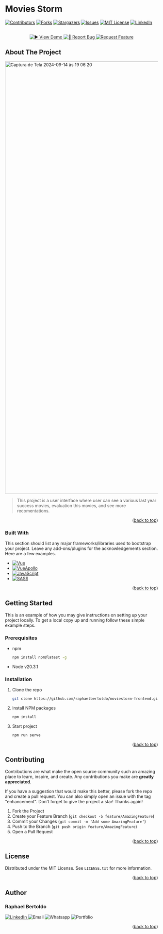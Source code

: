 # Movies Storm 
[![Contributors][contributors-shield]][contributors-url]
[![Forks][forks-shield]][forks-url]
[![Stargazers][stars-shield]][stars-url]
[![Issues][issues-shield]][issues-url]
[![MIT License][license-shield]][license-url]
[![LinkedIn][linkedin-shield]][linkedin-url]


<p align="center">
    <br />
    <a href="https://movie-storm.netlify.app/">
        <img src="https://img.shields.io/badge/-▶️_View_Demo-4CAF50?style=for-the-badge" alt="▶️ View Demo">
    </a>
    <a href="https://github.com/raphaelbertoldo/moviestorm-frontend/issues/new?labels=bug&template=bug-report---.md">
        <img src="https://img.shields.io/badge/-🐛_Report_Bug-FF6347?style=for-the-badge" alt="🐛 Report Bug"> 
    </a>
    <a href="https://github.com/raphaelbertoldo/moviestorm-frontend/issues/new?labels=enhancement&template=feature-request---.md">
        <img src="https://img.shields.io/badge/-💡_Request_Feature-4682B4?style=for-the-badge" alt="Request Feature"> 
    </a>
</p>



## About The Project

<img width="1422" alt="Captura de Tela 2024-09-14 às 19 06 20" src="https://github.com/user-attachments/assets/921348fd-a231-4a45-aa69-d65f9ef46774">

> This project is a user interface where user can see a various last year success movies, evaluation this movies, and see more recomentations.

<p align="right">(<a href="#readme-top">back to top</a>)</p>


### Built With

This section should list any major frameworks/libraries used to bootstrap your project. Leave any add-ons/plugins for the acknowledgements section. Here are a few examples.

* [![Vue][Vue.js]][Vue-url]
* [![VueApollo][Apollo]][Apollo-url]
* [![JavaScript][JavaScript]][JavaScript-url]
* [![SASS][SASS]][SASS-url]

<p align="right">(<a href="#readme-top">back to top</a>)</p>



<!-- GETTING STARTED -->
## Getting Started

This is an example of how you may give instructions on setting up your project locally.
To get a local copy up and running follow these simple example steps.

### Prerequisites

* npm
  ```sh
  npm install npm@latest -g
  ```
- Node v20.3.1

### Installation

1. Clone the repo
   ```sh
   git clone https://github.com/raphaelbertoldo/moviestorm-frontend.git
   ```
2. Install NPM packages
   ```sh
   npm install
   ```
4. Start project
   ```sh
   npm run serve
   ```
<p align="right">(<a href="#readme-top">back to top</a>)</p>



<!-- CONTRIBUTING -->
## Contributing

Contributions are what make the open source community such an amazing place to learn, inspire, and create. Any contributions you make are **greatly appreciated**.

If you have a suggestion that would make this better, please fork the repo and create a pull request. You can also simply open an issue with the tag "enhancement".
Don't forget to give the project a star! Thanks again!

1. Fork the Project
2. Create your Feature Branch (`git checkout -b feature/AmazingFeature`)
3. Commit your Changes (`git commit -m 'Add some AmazingFeature'`)
4. Push to the Branch (`git push origin feature/AmazingFeature`)
5. Open a Pull Request


<p align="right">(<a href="#readme-top">back to top</a>)</p>

<!-- LICENSE -->
## License

Distributed under the MIT License. See `LICENSE.txt` for more information.

<p align="right">(<a href="#readme-top">back to top</a>)</p>




## Author 
### Raphael Bertoldo
<a href="https://www.linkedin.com/in/raphaelbertoldo/">
  <img src="https://img.shields.io/badge/LinkedIn-0077B5?style=for-the-badge&logo=linkedin&logoColor=white" alt="LinkedIn" />
</a>
<a href="mailto:raphaelferreirabertoldo@gmail.com" style="text-decoration: none !important">
  <img src="https://img.shields.io/badge/Email-D14836?style=for-the-badge&logo=gmail&logoColor=white" alt="Email" />
</a>
<a href="https://api.whatsapp.com/send?phone=5534993139666" style="text-decoration: none !important">
  <img src="https://img.shields.io/badge/WhatsApp-25D366?style=for-the-badge&logo=whatsapp&logoColor=white" alt="Whatsapp" />
</a>
<a href="https://raphaelfb-portfolio.netlify.app/" style="text-decoration: none !important">
  <img src="https://img.shields.io/badge/Portfolio-000080?style=for-the-badge&logo=todoist&logoColor=fff" alt="Portfólio" />
</a>
<p align="right">(<a href="#readme-top">back to top</a>)</p>


[contributors-shield]: https://img.shields.io/github/contributors/raphaelbertoldo/moviestorm-frontend.svg?style=for-the-badge
[contributors-url]: https://github.com/raphaelbertoldo/moviestorm-frontend/graphs/contributors
[forks-shield]: https://img.shields.io/github/forks/raphaelbertoldo/moviestorm-frontend.svg?style=for-the-badge
[forks-url]: https://github.com/raphaelbertoldo/moviestorm-frontend/network/members
[stars-shield]: https://img.shields.io/github/stars/raphaelbertoldo/moviestorm-frontend.svg?style=for-the-badge
[stars-url]: https://github.com/raphaelbertoldo/moviestorm-frontend/stargazers
[issues-shield]: https://img.shields.io/github/issues/raphaelbertoldo/moviestorm-frontend.svg?style=for-the-badge
[issues-url]: https://github.com/raphaelbertoldo/moviestorm-frontend/issues
[license-shield]: https://img.shields.io/github/license/raphaelbertoldo/moviestorm-frontend.svg?style=for-the-badge
[license-url]: https://github.com/raphaelbertoldo/moviestorm-frontend/blob/master/LICENSE.txt
[linkedin-shield]: https://img.shields.io/badge/-LinkedIn-black.svg?style=for-the-badge&logo=linkedin&colorB=555
[linkedin-url]: https://linkedin.com/in/raphaelbertoldo
[Apollo]: https://img.shields.io/badge/Apollo-311C87?&style=for-the-badge&logo=Apollo%20GraphQL&logoColor=white
[Apollo-url]: https://apollo.vuejs.org/
[JavaScript]: https://img.shields.io/badge/JavaScript-20232A?style=for-the-badge&logo=javascript&logoColor=yellow
[JavaScript-url]: https://developer.mozilla.org/pt-BR/docs/Web/JavaScript
[Vue.js]: https://img.shields.io/badge/Vue.js-35495E?style=for-the-badge&logo=vuedotjs&logoColor=4FC08D
[Vue-url]: https://vuejs.org/
[SASS]: https://img.shields.io/badge/Scss-black?style=for-the-badge&logo=sass
[SASS-url]: https://sass-lang.com/documentation/
